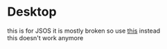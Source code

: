 # Desktop
this is for JSOS it is mostly broken
so use [this](https://github.com/chickencuber/desktopenv) instead  
this doesn't work anymore
